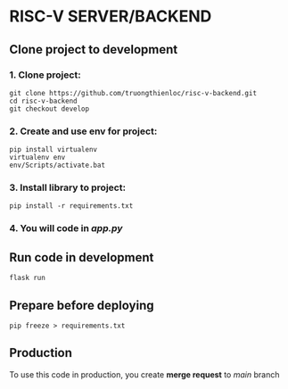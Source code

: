 # RISC-V SERVER/BACKEND

## Clone project to development

### 1. Clone project:

```shell
git clone https://github.com/truongthienloc/risc-v-backend.git
cd risc-v-backend
git checkout develop
```

### 2. Create and use env for project:

```shell
pip install virtualenv
virtualenv env
env/Scripts/activate.bat
```

### 3. Install library to project:

```shell
pip install -r requirements.txt
```

### 4. You will code in *app.py*

## Run code in development

```shell
flask run
```

## Prepare before deploying

```shell
pip freeze > requirements.txt
```

## Production

To use this code in production, you create **merge request** to *main* branch